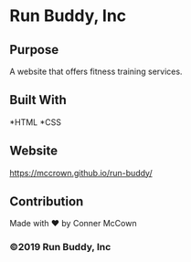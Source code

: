 # Run Buddy, Inc

## Purpose
A website that offers fitness training services.

## Built With
*HTML
*CSS

## Website
https://mccrown.github.io/run-buddy/

## Contribution
Made with ❤️ by Conner McCown


### ©️2019 Run Buddy, Inc
